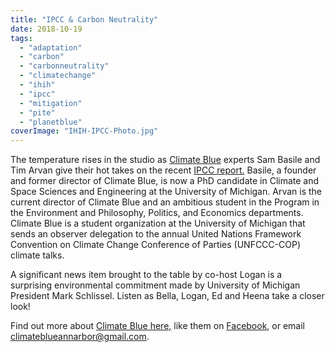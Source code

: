```yaml
---
title: "IPCC & Carbon Neutrality"
date: 2018-10-19
tags: 
  - "adaptation"
  - "carbon"
  - "carbonneutrality"
  - "climatechange"
  - "ihih"
  - "ipcc"
  - "mitigation"
  - "pite"
  - "planetblue"
coverImage: "IHIH-IPCC-Photo.jpg"
---
```


The temperature rises in the studio as [Climate Blue](https://climateblue.org/) experts Sam Basile and Tim Arvan give their hot takes on the recent [IPCC report.](https://www.ipcc.ch/sr15/) Basile, a founder and former director of Climate Blue, is now a PhD candidate in Climate and Space Sciences and Engineering at the University of Michigan. Arvan is the current director of Climate Blue and an ambitious student in the Program in the Environment and Philosophy, Politics, and Economics departments. Climate Blue is a student organization at the University of Michigan that sends an observer delegation to the annual United Nations Framework Convention on Climate Change Conference of Parties (UNFCCC-COP) climate talks.

A significant news item brought to the table by co-host Logan is a surprising environmental commitment made by University of Michigan President Mark Schlissel. Listen as Bella, Logan, Ed and Heena take a closer look!

Find out more about [Climate Blue here,](http://www.climateblue.org) like them on [Facebook](https://www.facebook.com/ClimateBlue/), or email climateblueannarbor@gmail.com.
